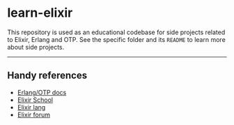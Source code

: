 # learn-elixir

This repository is used as an educational codebase for side projects related to Elixir, Erlang and OTP. See the specific folder and its `README` to learn more about side projects.

---

## Handy references
* [Erlang/OTP docs](https://www.erlang.org/docs)
* [Elixir School](https://elixirschool.com/en)
* [Elixir lang](https://elixir-lang.org/)
* [Elixir forum](https://elixirforum.com/)